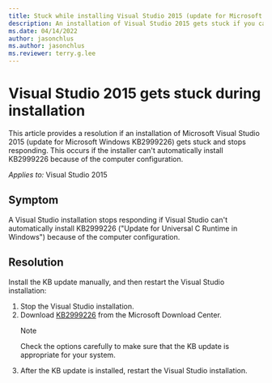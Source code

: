 ```yaml
---
title: Stuck while installing Visual Studio 2015 (update for Microsoft Windows KB2999226)
description: An installation of Visual Studio 2015 gets stuck if you can't automatically install KB2999226 correctly because of the computer configuration.
ms.date: 04/14/2022
author: jasonchlus
ms.author: jasonchlus
ms.reviewer: terry.g.lee
---
```


# Visual Studio 2015 gets stuck during installation

This article provides a resolution if an installation of Microsoft Visual Studio 2015 (update for Microsoft Windows KB2999226) gets stuck and stops responding. This occurs if the installer can't automatically install KB2999226 because of the computer configuration.

_Applies to:_&nbsp;Visual Studio 2015

## Symptom
A Visual Studio installation stops responding if Visual Studio can't automatically install KB2999226 ("Update for Universal C Runtime in Windows") because of the computer configuration.

## Resolution
Install the KB update manually, and then restart the Visual Studio installation:

1. Stop the Visual Studio installation.
2. Download [KB2999226](https://www.microsoft.com/en-us/search/DownloadsDrillInResults.aspx?q=kb2999226&cateorder=2_1_5) from the Microsoft Download Center.
   > [!NOTE]
   > Check the options carefully to make sure that the KB update is appropriate for your system.
3. After the KB update is installed, restart the Visual Studio installation.
